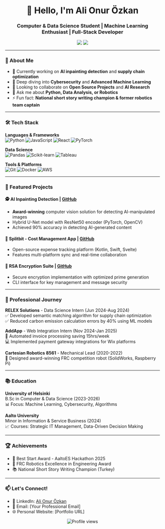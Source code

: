 <h1 align="center">👋 Hello, I'm Ali Onur Özkan</h1>
<h3 align="center">Computer & Data Science Student | Machine Learning Enthusiast | Full-Stack Developer</h3>

<p align="center">
  <a href="https://www.linkedin.com/in/ali-onur-%C3%B6zkan-62511a258/"><img src="https://img.shields.io/badge/LinkedIn-0077B5?style=for-the-badge&logo=linkedin&logoColor=white"></a>
  <a href="mailto:[alionurozkan@gmail.com]"><img src="https://img.shields.io/badge/Email-D14836?style=for-the-badge&logo=gmail&logoColor=white"></a>
</p>

---

### 🚀 About Me
- 🔭 Currently working on **AI inpainting detection** and **supply chain optimization**
- 🌱 Deep diving into **Cybersecurity** and **Advanced Machine Learning**
- 👯 Looking to collaborate on **Open Source Projects** and **AI Research**
- 💬 Ask me about **Python, Data Analysis, or Robotics**
- ⚡ Fun fact: **National short story writing champion & former robotics team captain**

---

### 🛠️ Tech Stack
**Languages & Frameworks**  
![Python](https://img.shields.io/badge/Python-3776AB?style=flat&logo=python&logoColor=white)
![JavaScript](https://img.shields.io/badge/JavaScript-F7DF1E?style=flat&logo=javascript&logoColor=black)
![React](https://img.shields.io/badge/React-20232A?style=flat&logo=react&logoColor=61DAFB)
![PyTorch](https://img.shields.io/badge/PyTorch-EE4C2C?style=flat&logo=pytorch&logoColor=white)

**Data Science**  
![Pandas](https://img.shields.io/badge/Pandas-150458?style=flat&logo=pandas&logoColor=white)
![Scikit-learn](https://img.shields.io/badge/Scikit--learn-F7931E?style=flat&logo=scikit-learn&logoColor=white)
![Tableau](https://img.shields.io/badge/Tableau-E97627?style=flat&logo=tableau&logoColor=white)

**Tools & Platforms**  
![Git](https://img.shields.io/badge/Git-F05032?style=flat&logo=git&logoColor=white)
![Docker](https://img.shields.io/badge/Docker-2496ED?style=flat&logo=docker&logoColor=white)
![AWS](https://img.shields.io/badge/AWS-232F3E?style=flat&logo=amazon-aws&logoColor=white)

---

### 🌟 Featured Projects

#### 🕵️ AI Inpainting Detection | [GitHub](https://github.com/ozkanali357/AI-Inpainting-Detection)
- **Award-winning** computer vision solution for detecting AI-manipulated images
- Hybrid U-Net model with ResNet50 encoder (PyTorch, OpenCV)
- Achieved 90% accuracy in detecting AI-generated content

#### 🔗 Splitbit - Cost Management App | [GitHub](https://github.com/ISDC-Helsinki/splitbit)
- Open-source expense tracking platform (Kotlin, Swift, Svelte)
- Features multi-platform sync and real-time collaboration

#### 🔐 RSA Encryption Suite | [GitHub](https://github.com/ozkanali357/AILabsProject)
- Secure encryption implementation with optimized prime generation
- CLI interface for key management and message security

---

### 💼 Professional Journey
**RELEX Solutions** - Data Science Intern (Jun 2024-Aug 2024)  
✅ Developed semantic matching algorithm for supply chain optimization  
✅ Reduced carbon emission calculation errors by 40% using ML models

**AddApp** - Web Integration Intern (Nov 2024-Jan 2025)  
🚀 Automated invoice processing saving 15hrs/week  
💻 Implemented payment gateway integrations for Wix platforms

**Cartesian Robotics 8561** - Mechanical Lead (2020-2022)  
🤖 Designed award-winning FRC competition robot (SolidWorks, Raspberry Pi)

---

### 📚 Education
**University of Helsinki**  
B.Sc in Computer & Data Science (2023-2026)  
📊 Focus: Machine Learning, Cybersecurity, Algorithms

**Aalto University**  
Minor in Information & Service Business (2024)  
📈 Courses: Strategic IT Management, Data-Driven Decision Making

---

### 🏆 Achievements
- 🥇 Best Start Award - AaltoES Hackathon 2025
- 🏅 FRC Robotics Excellence in Engineering Award
- 📚 National Short Story Writing Champion (Turkey)

---

### 📫 Let's Connect!
- 💼 LinkedIn: [Ali Onur Özkan](https://www.linkedin.com/in/ali-onur-%C3%B6zkan-62511a258/)
- 📧 Email: [Your Professional Email]
- 🌐 Personal Website: [Portfolio URL]

<p align="center">
  <img src="https://komarev.com/ghpvc/?username=ozkanali357&color=blue&style=flat" alt="Profile views">
</p>
